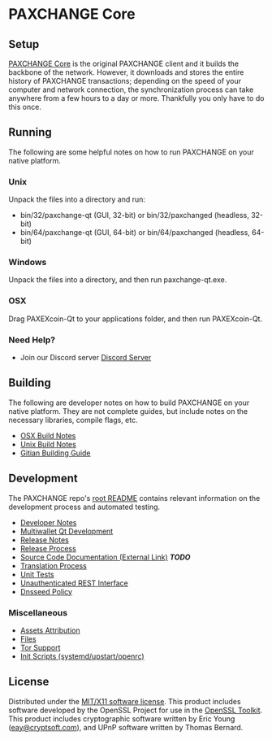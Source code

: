 PAXCHANGE Core
=====================

Setup
---------------------
[PAXCHANGE Core](http://savebitcoin.io) is the original PAXCHANGE client and it builds the backbone of the network. However, it downloads and stores the entire history of PAXCHANGE transactions; depending on the speed of your computer and network connection, the synchronization process can take anywhere from a few hours to a day or more. Thankfully you only have to do this once.

Running
---------------------
The following are some helpful notes on how to run PAXCHANGE on your native platform.

### Unix

Unpack the files into a directory and run:

- bin/32/paxchange-qt (GUI, 32-bit) or bin/32/paxchanged (headless, 32-bit)
- bin/64/paxchange-qt (GUI, 64-bit) or bin/64/paxchanged (headless, 64-bit)

### Windows

Unpack the files into a directory, and then run paxchange-qt.exe.

### OSX

Drag PAXEXcoin-Qt to your applications folder, and then run PAXEXcoin-Qt.

### Need Help?

* Join our Discord server [Discord Server](https://discord.savebitcoin.io)

Building
---------------------
The following are developer notes on how to build PAXCHANGE on your native platform. They are not complete guides, but include notes on the necessary libraries, compile flags, etc.

- [OSX Build Notes](build-osx.md)
- [Unix Build Notes](build-unix.md)
- [Gitian Building Guide](gitian-building.md)

Development
---------------------
The PAXCHANGE repo's [root README](https://github.com/paxchange/paxchange/blob/master/README.md) contains relevant information on the development process and automated testing.

- [Developer Notes](developer-notes.md)
- [Multiwallet Qt Development](multiwallet-qt.md)
- [Release Notes](release-notes.md)
- [Release Process](release-process.md)
- [Source Code Documentation (External Link)](https://dev.visucore.com/bitcoin/doxygen/) ***TODO***
- [Translation Process](translation_process.md)
- [Unit Tests](unit-tests.md)
- [Unauthenticated REST Interface](REST-interface.md)
- [Dnsseed Policy](dnsseed-policy.md)

### Miscellaneous
- [Assets Attribution](assets-attribution.md)
- [Files](files.md)
- [Tor Support](tor.md)
- [Init Scripts (systemd/upstart/openrc)](init.md)

License
---------------------
Distributed under the [MIT/X11 software license](http://www.opensource.org/licenses/mit-license.php).
This product includes software developed by the OpenSSL Project for use in the [OpenSSL Toolkit](https://www.openssl.org/). This product includes
cryptographic software written by Eric Young ([eay@cryptsoft.com](mailto:eay@cryptsoft.com)), and UPnP software written by Thomas Bernard.
